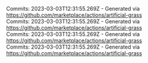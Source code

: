 Commits: 2023-03-03T12:31:55.269Z - Generated via https://github.com/marketplace/actions/artificial-grass
<br>
Commits: 2023-03-03T12:31:55.269Z - Generated via https://github.com/marketplace/actions/artificial-grass
<br>
Commits: 2023-03-03T12:31:55.269Z - Generated via https://github.com/marketplace/actions/artificial-grass
<br>
Commits: 2023-03-03T12:31:55.269Z - Generated via https://github.com/marketplace/actions/artificial-grass
<br>
